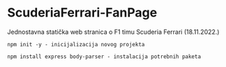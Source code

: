 # ScuderiaFerrari-FanPage
Jednostavna statička web stranica o F1 timu Scuderia Ferrari (18.11.2022.) <br>

```
npm init -y - inicijalizacija novog projekta
```

```
npm install express body-parser - instalacija potrebnih paketa
```

